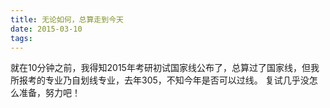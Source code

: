 ```yaml
---
title: 无论如何，总算走到今天
date: 2015-03-10
tags:
---
```

就在10分钟之前，我得知2015年考研初试国家线公布了，总算过了国家线，但我所报考的专业乃自划线专业，去年305，不知今年是否可以过线。
复试几乎没怎么准备，努力吧！
